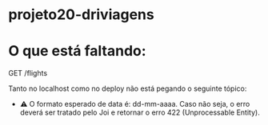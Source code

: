 # projeto20-driviagens

# O que está faltando:

GET /flights 

Tanto no localhost como no deploy não está pegando o seguinte tópico:
- ⚠️ O formato esperado de data é: dd-mm-aaaa. Caso não seja, o erro deverá ser tratado pelo Joi e retornar o erro 422 (Unprocessable Entity).